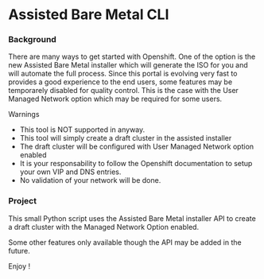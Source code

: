 # Assisted Bare Metal CLI

### Background

There are many ways to get started with Openshift. One of the option is the new Assisted Bare Metal installer which will generate the ISO for you and will automate the full process. Since this portal is evolving very fast to provides a good experience to the end users, some features may be temporarely disabled for quality control. This is the case with the User Managed Network option which may be required for some users. 

Warnings
- This tool is NOT supported in anyway.
- This tool will simply create a draft cluster in the assisted installer
- The draft cluster will be configured with User Managed Network option enabled
- It is your responsability to follow the Openshift documentation to setup your own VIP and DNS entries. 
- No validation of your network will be done. 

### Project

This small Python script uses the Assisted Bare Metal installer API to create a draft cluster with the Managed Network Option enabled. 

Some other features only available though the API may be added in the future.

Enjoy !